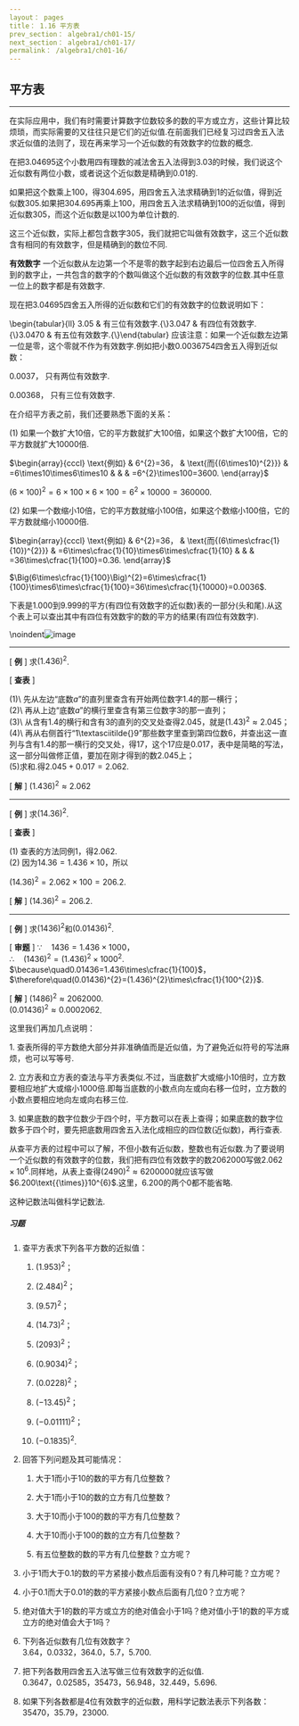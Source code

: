 ```yaml
---
layout： pages
title： 1.16 平方表
prev_section： algebra1/ch01-15/
next_section： algebra1/ch01-17/
permalink： /algebra1/ch01-16/
---
```


平方表
------

----

在实际应用中，我们有时需要计算数字位数较多的数的平方或立方，这些计算比较烦琐，而实际需要的又往往只是它们的近似值.在前面我们已经复习过四舍五入法求近似值的法则了，现在再来学习一个近似数的有效数字的位数的概念.

在把$3.04695$这个小数用四有理数的减法舍五入法得到$3.03$的时候，我们说这个近似数有两位小数，或者说这个近似数是精确到$0.01$的.

如果把这个数乘上$100$，得$304.695$，用四舍五入法求精确到$1$的近似值，得到近似数$305$.如果把$304.695$再乘上$100$，用四舍五入法求精确到$100$的近似值，得到近似数$305$，而这个近似数是以$100$为单位计数的.

这三个近似数，实际上都包含数字$305$，我们就把它叫做有效数字，这三个近似数含有相同的有效数字，但是精确到的数位不同.

**有效数字** 一个近似数从左边第一个不是零的数字起到右边最后一位四舍五入所得到的数字止，一共包含的数字的个数叫做这个近似数的有效数字的位数.其中任意一位上的数字都是有效数字.

现在把$3.04695$四舍五入所得的近似数和它们的有效数字的位数说明如下：

\begin{tabular}{ll}
$3.05$ & 有三位有效数字.{\\}$3.047$ & 有四位有效数字.{\\}$3.0470$ & 有五位有效数字.{\\}\end{tabular}
应该注意：如果一个近似数左边第一位是零，这个零就不作为有效数字.例如把小数$0.0036754$四舍五入得到近似数：

$0.0037$， 只有两位有效数字.

$0.00368$， 只有三位有效数字.

在介绍平方表之前，我们还要熟悉下面的关系：

(1) 如果一个数扩大$10$倍，它的平方数就扩大$100$倍，如果这个数扩大$100$倍，它的平方数就扩大$10000$倍.

$\begin{array}{cccl}
\text{例如} & 6^{2}=36， & \text{而{(6\times10)^{2}}} & =6\times10\times6\times10  
 &  &  & =6^{2}\times100=3600.
\end{array}$

$(6\times100)^{2}=6\times100\times6\times100=6^{2}\times10000=360000$.

(2) 如果一个数缩小$10$倍，它的平方数就缩小$100$倍，如果这个数缩小$100$倍，它的平方数就缩小$10000$倍.

$\begin{array}{cccl}
\text{例如} & 6^{2}=36， & \text{而{(6\times\cfrac{1}{10})^{2}}} & =6\times\cfrac{1}{10}\times6\times\cfrac{1}{10}  
 &  &  & =36\times\cfrac{1}{100}=0.36.
\end{array}$

$\Big(6\times\cfrac{1}{100}\Big)^{2}=6\times\cfrac{1}{100}\times6\times\cfrac{1}{100}=36\times\cfrac{1}{10000}=0.0036$.

下表是$1.000$到$9.999$的平方(有四位有效数字的近似数)表的一部分(头和尾).从这个表上可以查出其中有四位有效数宇的数的平方的结果(有四位有效数字).

\noindent![image](images/-066.png)


----

[ **例** ] 求$(1.436)^{2}$.

[ **查表** ]

(1)\ 先从左边“底数$a$”的直列里查含有开始两位数字$1.4$的那一横行；  
(2)\ 再从上边“底数$a$”的横行里查含有第三位数字$3$的那一直列；  
(3)\ 从含有$1.4$的横行和含有$3$的直列的交叉处查得$2.045$，就是$(1.43)^{2}\approx2.045$；  
(4)\ 再从右侧首行“1\textasciitilde{}9”那些数字里查到第四位数$6$，并查出这一直列与含有$1.4$的那一横行的交叉处，得$17$，这个$17$应是$0.017$，表中是简略的写法，这一部分叫做修正值，要加在刚才得到的数$2.045$上；  
(5)求和.得$2.045+0.017=2.062$.

[ **解** ] $(1.436)^{2}\approx2.062$


----

[ **例** ] 求$(14.36)^{2}$.

[ **查表** ]

(1) 查表的方法同例1，得$2.062$.  
(2) 因为$14.36=1.436\times10$，所以


$(14.36)^{2}=2.062\times100=206.2$.

[ **解** ] $(14.36)^{2}=206.2$.


----

[ **例** ] 求$(1436)^{2}$和$(0.01436)^{2}$.

[ **审题** ] $\because\quad1436=1.436\times1000$，  
$\therefore\quad(1436)^{2}=(1.436)^{2}\times1000^{2}$.  
$\because\quad0.01436=1.436\times\cfrac{1}{100}$，  
$\therefore\quad(0.01436)^{2}=(1.436)^{2}\times\cfrac{1}{100^{2}}$.

[ **解** ] $(1486)^{2}\approx2062000$.  
$(0.01436)^{2}\approx0.0002062$.


这里我们再加几点说明：

1. 查表所得的平方数绝大部分并非准确值而是近似值，为了避免近似符号的写法麻烦，也可以写等号.

2. 立方表和立方表的查法与平方表类似.不过，当底数扩大或缩小$10$倍时，立方数要相应地扩大或缩小1000倍.即每当底数的小数点向左或向右移一位时，立方数的小数点要相应地向左或向右移三位.

3. 如果底数的数字位数少于四个时，平方数可以在表上查得；如果底数的数字位数多于四个时，要先把底数用四舍五入法化成相应的四位数(近似数)，再行查表.

从查平方表的过程中可以了解，不但小数有近似数，整数也有近似数.为了要说明一个近似数的有效数字的位数，我们把有四位有效数字的数$2062000$写做$2.062\times10^{6}$.同样地，从表上查得$(2490)^{2}\approx6200000$就应该写做$6.200\text{{\times}}10^{6}$.这里，$6.200$的两个$0$都不能省略.

这种记数法叫做科学记数法.



<div class="note">
<h5>习题</h5>
</div>

1.  查平方表求下列各平方数的近拟值：

    1.  $(1.953)^{2}$；

    2.  $(2.484)^{2}$；

    3.  $(9.57)^{2}$；

    4.  $(14.73)^{2}$；

    5.  $(2093)^{2}$；

    6.  $(0.9034)^{2}$；

    7.  $(0.0228)^{2}$；

    8.  $(-13.45)^{2}$；

    9.  $(-0.01111)^{2}$；

    10. $(-0.1835)^{2}$.

2.  回答下列问题及其可能情况：

    1.  大于$1$而小于$10$的数的平方有几位整数？

    2.  大于$1$而小于$10$的数的立方有几位整数？

    3.  大于$10$而小于$100$的数的平方有几位整数？

    4.  大于$10$而小于$100$的数的立方有几位整数？

    5.  有五位整数的数的平方有几位整数？立方呢？

3.  小于$1$而大于$0.1$的数的平方紧接小数点后面有没有$0$？有几种可能？立方呢？

4.  小于$0.1$而大于$0.01$的数的平方紧接小数点后面有几位$0$？立方呢？

5.  绝对值大于$1$的数的平方或立方的绝对值会小于$1$吗？绝对值小于$1$的数的平方或立方的绝对值会大于$1$吗？

6.  下列各近似数有几位有效数字？\
    $3.64$，$0.0332$，$364.0$，$5.7$，$5.700$.

7.  把下列各数用四舍五入法写做三位有效数字的近似值.\
    $0.3647$，$0.02585$，$35473$，$56.948$，$32.449$，$5.696$.

8.  如果下列各数都是4位有效数字的近似数，用科学记数法表示下列各数：\
    $35470$，$35.79$，$23000$.



